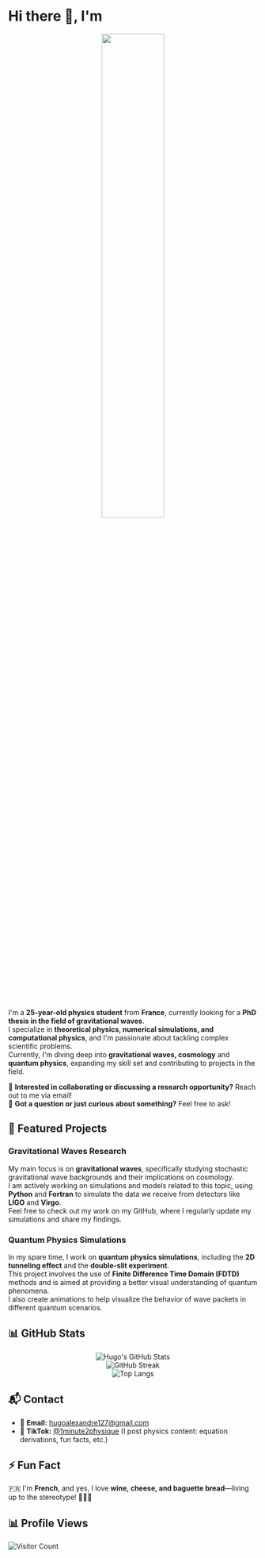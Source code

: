# Hi there 👋, I'm 

<div align="center">
  <img src="https://github.com/user-attachments/assets/95de77d5-6cb4-4ec8-a56f-4cec4ca42866" width="50%">
</div>

I'm a **25-year-old physics student** from **France**, currently looking for a **PhD thesis in the field of gravitational waves**.  
I specialize in **theoretical physics, numerical simulations, and computational physics**, and I'm passionate about tackling complex scientific problems.  
Currently, I'm diving deep into **gravitational waves, cosmology** and **quantum physics**, expanding my skill set and contributing to projects in the field.

💼 **Interested in collaborating or discussing a research opportunity?** Reach out to me via email!  
💬 **Got a question or just curious about something?** Feel free to ask!

## 🌟 Featured Projects

### **Gravitational Waves Research**
My main focus is on **gravitational waves**, specifically studying stochastic gravitational wave backgrounds and their implications on cosmology.  
I am actively working on simulations and models related to this topic, using **Python** and **Fortran** to simulate the data we receive from detectors like **LIGO** and **Virgo**.  
Feel free to check out my work on my GitHub, where I regularly update my simulations and share my findings.

### **Quantum Physics Simulations**
In my spare time, I work on **quantum physics simulations**, including the **2D tunneling effect** and the **double-slit experiment**.  
This project involves the use of **Finite Difference Time Domain (FDTD)** methods and is aimed at providing a better visual understanding of quantum phenomena.  
I also create animations to help visualize the behavior of wave packets in different quantum scenarios.

## 📊 GitHub Stats  

<div align="center">

![Hugo's GitHub Stats](https://github-readme-stats.vercel.app/api?username=HugoAlexandre&show_icons=true&theme=tokyonight)  
![GitHub Streak](https://streak-stats.demolab.com/?user=HugoAlexandre&theme=tokyonight)  
![Top Langs](https://github-readme-stats.vercel.app/api/top-langs/?username=HugoAlexandre&layout=compact&theme=tokyonight)  

</div>

## 📬 Contact

- 📩 **Email:** [hugoalexandre127@gmail.com](mailto:hugoalexandre127@gmail.com)  
- 🎥 **TikTok:** [@1minute2pħysique](https://www.tiktok.com/@1minute2pħysique) (I post physics content: equation derivations, fun facts, etc.)

## ⚡ Fun Fact

🇫🇷 I'm **French**, and yes, I love **wine, cheese, and baguette bread**—living up to the stereotype! 🥖🍷🧀

## 📊 Profile Views

![Visitor Count](https://komarev.com/ghpvc/?username=HugoAlexandre&color=blue&style=flat)
